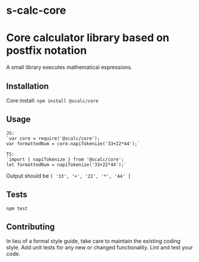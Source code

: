 # s-calc-core

Core calculator library based on postfix notation
=========

A small library executes mathematical expressions.

## Installation

  Core install: 
  `npm install @scalc/core`

## Usage
    JS:
    `var core = require('@scalc/core');
    var formattedNum = core.napiTokenize('33+22*44');`

    TS:
    `import { napiTokenize } from '@scalc/core';
    let formattedNum = napiTokenize('33+22*44');`
  
  
  Output should be `[ '33', '+', '22', '*', '44' ]`


## Tests

  `npm test`

## Contributing

In lieu of a formal style guide, take care to maintain the existing coding style. Add unit tests for any new or changed functionality. Lint and test your code.